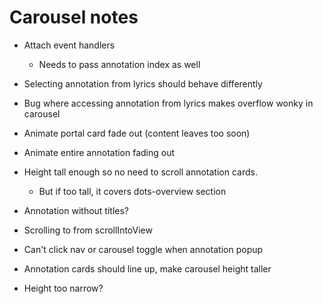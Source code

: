 # Carousel notes

* Attach event handlers
    * Needs to pass annotation index as well

* Selecting annotation from lyrics should behave differently

* Bug where accessing annotation from lyrics makes overflow wonky in carousel

* Animate portal card fade out (content leaves too soon)
* Animate entire annotation fading out

* Height tall enough so no need to scroll annotation cards.
    * But if too tall, it covers dots-overview section

* Annotation without titles?

* Scrolling to from scrollIntoView

* Can't click nav or carousel toggle when annotation popup

* Annotation cards should line up, make carousel height taller

* Height too narrow?
